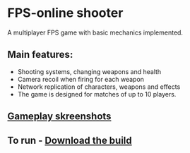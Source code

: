 # FPS-online shooter
A multiplayer FPS game with basic mechanics implemented.
## Main features:
- Shooting systems, changing weapons and health
- Camera recoil when firing for each weapon
- Network replication of characters, weapons and effects
- The game is designed for matches of up to 10 players.
## [Gameplay skreenshots](https://docs.google.com/presentation/d/1_lDLlIUNSbgeEeUM4XpHdUZ-SGVdjtms/edit?usp=sharing&ouid=104611818435390259210&rtpof=true&sd=true)
## To run - [Download the build](https://drive.google.com/drive/folders/17nDwVKs0EqBO8derpSnaLXEYU98q1kn2?usp=drive_link)
